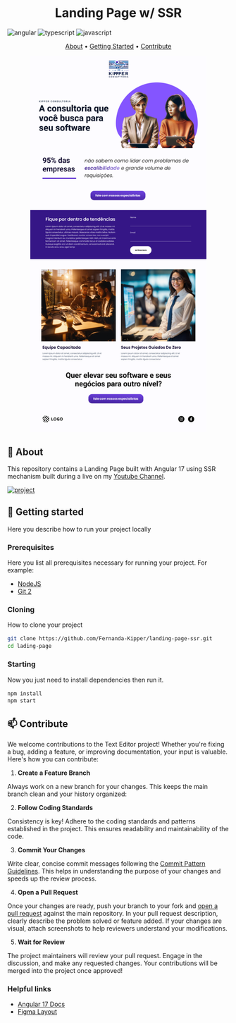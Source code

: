 [JAVASCRIPT__BADGE]: https://img.shields.io/badge/Javascript-000?style=for-the-badge&logo=javascript
[TYPESCRIPT__BADGE]: https://img.shields.io/badge/typescript-D4FAFF?style=for-the-badge&logo=typescript
[ANGULAR__BADGE]: https://img.shields.io/badge/Angular-red?style=for-the-badge&logo=angular
[PROJECT__BADGE]: https://img.shields.io/badge/📱Visit_this_project-000?style=for-the-badge&logo=project
[PROJECT__URL]: https://landing-page-ssr.vercel.app/

<h1 align="center" style="font-weight: bold;">Landing Page w/ SSR</h1>

![angular][ANGULAR__BADGE]
![typescript][TYPESCRIPT__BADGE]
![javascript][JAVASCRIPT__BADGE]

<p align="center">
 <a href="#about">About</a> • 
 <a href="#started">Getting Started</a> • 
 <a href="#contribute">Contribute</a>
</p>

<p align="center">
    <img src="./.github/landing-page.png" alt="Page Layout" width="400px">
</p>

<h2 id="started">📌 About</h2>

This repository contains a Landing Page built with Angular 17 using SSR mechanism built during a live on my [Youtube Channel](https://www.youtube.com/live/O26fDEnAukY?si=8OjYdSyhlAuNUSa_).

[![project][PROJECT__BADGE]][PROJECT__URL]

<h2 id="started">🚀 Getting started</h2>

Here you describe how to run your project locally

<h3>Prerequisites</h3>

Here you list all prerequisites necessary for running your project. For example:

- [NodeJS](https://github.com/)
- [Git 2](https://github.com)

<h3>Cloning</h3>

How to clone your project

```bash
git clone https://github.com/Fernanda-Kipper/landing-page-ssr.git
cd lading-page
```

<h3>Starting</h3>

Now you just need to install dependencies then run it.

```bash
npm install
npm start
```

<h2 id="contribute">📫 Contribute</h2>

We welcome contributions to the Text Editor project! Whether you're fixing a bug, adding a feature, or improving documentation, your input is valuable. Here's how you can contribute:


1. **Create a Feature Branch**

Always work on a new branch for your changes. This keeps the main branch clean and your history organized:

2. **Follow Coding Standards**

Consistency is key! Adhere to the coding standards and patterns established in the project. This ensures readability and maintainability of the code.

3. **Commit Your Changes**

Write clear, concise commit messages following the [Commit Pattern Guidelines](https://gist.github.com/joshbuchea/6f47e86d2510bce28f8e7f42ae84c716). This helps in understanding the purpose of your changes and speeds up the review process.

4. **Open a Pull Request**

Once your changes are ready, push your branch to your fork and [open a pull request](https://www.atlassian.com/br/git/tutorials/making-a-pull-request) against the main repository. In your pull request description, clearly describe the problem solved or feature added. If your changes are visual, attach screenshots to help reviewers understand your modifications.

5. **Wait for Review**

The project maintainers will review your pull request. Engage in the discussion, and make any requested changes. Your contributions will be merged into the project once approved!

<h3>Helpful links</h3>

- [Angular 17 Docs](https://angular.dev/)
- [Figma Layout](https://www.figma.com/file/JbHAcivlz9PqqnWfzoZU8W/Portfolio---LIVE-Angular?type=design&node-id=2265%3A60&mode=design&t=22nuYi9PkewLXkpD-1)

